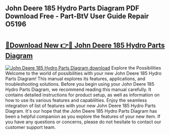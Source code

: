 ## John Deere 185 Hydro Parts Diagram PDF Download Free - Part-BtV User Guide Repair O5196

# <h2><a href="http://dfunamj.blite.top/?on=John+Deere+185+Hydro+Parts+Diagram">🔗Download New 👉🔴 John Deere 185 Hydro Parts Diagram</a></h2>

[![John Deere 185 Hydro Parts Diagram download](https://i.imgur.com/lujVjoI.png)](http://dfunamj.blite.top/?on=John+Deere+185+Hydro+Parts+Diagram)
Explore the Possibilities Welcome to the world of possibilities with your new John Deere 185 Hydro Parts Diagram! This manual explores its features, applications, and troubleshooting solutions. Before you begin using your John Deere 185 Hydro Parts Diagram, we recommend reading this manual carefully. It contains detailed instructions for product setup, as well as information on how to use its various features and capabilities. Enjoy the seamless integration of list of features with your new John Deere 185 Hydro Parts Diagram. It's our hope that the John Deere 185 Hydro Parts Diagram has been a helpful companion as you explore the features of your new item. If you have any questions or concerns, please do not hesitate to contact our customer support team.
